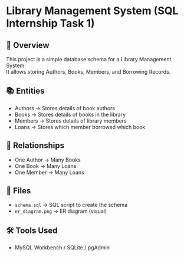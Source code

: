 # Library Management System (SQL Internship Task 1)

## 📌 Overview
This project is a simple database schema for a Library Management System.  
It allows storing Authors, Books, Members, and Borrowing Records.

## 📚 Entities
- Authors → Stores details of book authors  
- Books → Stores details of books in the library  
- Members → Stores details of library members  
- Loans → Stores which member borrowed which book  

## 🔗 Relationships
- One Author → Many Books  
- One Book → Many Loans  
- One Member → Many Loans  

## 📂 Files
- `schema.sql` → SQL script to create the schema  
- `er_diagram.png` → ER diagram (visual)  

## 🛠 Tools Used
- MySQL Workbench / SQLite / pgAdmin
